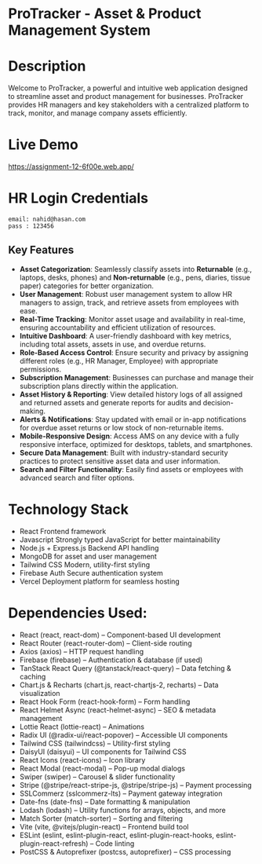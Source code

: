 # ProTracker - Asset & Product Management System

# Description

Welcome to ProTracker, a powerful and intuitive web application designed to streamline asset and product management for businesses. ProTracker provides HR managers and key stakeholders with a centralized platform to track, monitor, and manage company assets efficiently.

# Live Demo

https://assignment-12-6f00e.web.app/

# HR Login Credentials

    email: nahid@hasan.com
    pass : 123456

## Key Features
- **Asset Categorization**: Seamlessly classify assets into **Returnable** (e.g., laptops, desks, phones) and **Non-returnable** (e.g., pens, diaries, tissue paper) categories for better organization.
- **User Management**: Robust user management system to allow HR managers to assign, track, and retrieve assets from employees with ease.
- **Real-Time Tracking**: Monitor asset usage and availability in real-time, ensuring accountability and efficient utilization of resources.
- **Intuitive Dashboard**: A user-friendly dashboard with key metrics, including total assets, assets in use, and overdue returns.
- **Role-Based Access Control**: Ensure security and privacy by assigning different roles (e.g., HR Manager, Employee) with appropriate permissions.
- **Subscription Management**: Businesses can purchase and manage their subscription plans directly within the application.
- **Asset History & Reporting**: View detailed history logs of all assigned and returned assets and generate reports for audits and decision-making.
- **Alerts & Notifications**: Stay updated with email or in-app notifications for overdue asset returns or low stock of non-returnable items.
- **Mobile-Responsive Design**: Access AMS on any device with a fully responsive interface, optimized for desktops, tablets, and smartphones.
- **Secure Data Management**: Built with industry-standard security practices to protect sensitive asset data and user information.
- **Search and Filter Functionality**: Easily find assets or employees with advanced search and filter options.

# Technology Stack
- React Frontend framework
- Javascript Strongly typed JavaScript for better maintainability
- Node.js + Express.js Backend API handling
- MongoDB for asset and user management
- Tailwind CSS Modern, utility-first styling
- Firebase Auth Secure authentication system
- Vercel Deployment platform for seamless hosting

# Dependencies Used:
- React (react, react-dom) – Component-based UI development
- React Router (react-router-dom) – Client-side routing
- Axios (axios) – HTTP request handling
- Firebase (firebase) – Authentication & database (if used)
- TanStack React Query (@tanstack/react-query) – Data fetching & caching
- Chart.js & Recharts (chart.js, react-chartjs-2, recharts) – Data visualization
- React Hook Form (react-hook-form) – Form handling
- React Helmet Async (react-helmet-async) – SEO & metadata management
- Lottie React (lottie-react) – Animations
- Radix UI (@radix-ui/react-popover) – Accessible UI components
- Tailwind CSS (tailwindcss) – Utility-first styling
- DaisyUI (daisyui) – UI components for Tailwind CSS
- React Icons (react-icons) – Icon library
- React Modal (react-modal) – Pop-up modal dialogs
- Swiper (swiper) – Carousel & slider functionality
- Stripe (@stripe/react-stripe-js, @stripe/stripe-js) – Payment processing
- SSLCommerz (sslcommerz-lts) – Payment gateway integration
- Date-fns (date-fns) – Date formatting & manipulation
- Lodash (lodash) – Utility functions for arrays, objects, and more
- Match Sorter (match-sorter) – Sorting and filtering
- Vite (vite, @vitejs/plugin-react) – Frontend build tool
- ESLint (eslint, eslint-plugin-react, eslint-plugin-react-hooks, eslint-plugin-react-refresh) – Code linting
- PostCSS & Autoprefixer (postcss, autoprefixer) – CSS processing</p>

